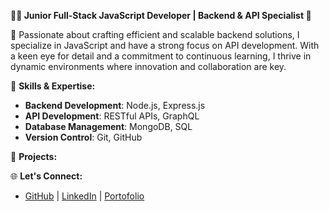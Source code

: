 
**👨‍💻 Junior Full-Stack JavaScript Developer | Backend & API Specialist 🚀**

🌟 Passionate about crafting efficient and scalable backend solutions, I specialize in JavaScript and have a strong focus on API development. With a keen eye for detail and a commitment to continuous learning, I thrive in dynamic environments where innovation and collaboration are key.

🔧 **Skills & Expertise:**
- **Backend Development**: Node.js, Express.js
- **API Development**: RESTful APIs, GraphQL
- **Database Management**: MongoDB, SQL
- **Version Control**: Git, GitHub

💼 **Projects:**




🌐 **Let's Connect:**
- [GitHub](https://github.com/aboudouzinsou) | [LinkedIn](https://www.linkedin.com/in/françois-zinsou-ab8099316) | [Portofolio](https://www.devcase.me/aboudouzinsou)


<!---
aboudouzinsou/aboudouzinsou is a ✨ special ✨ repository because its `README.md` (this file) appears on your GitHub profile.
You can click the Preview link to take a look at your changes.
--->
